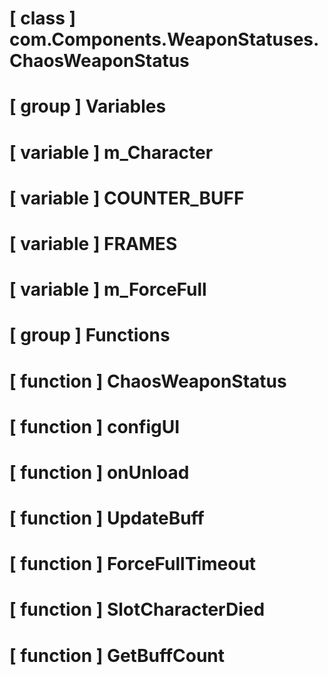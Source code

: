 # [ class ] com.Components.WeaponStatuses.ChaosWeaponStatus

# [ group ] Variables

# [ variable ] m_Character

# [ variable ] COUNTER_BUFF

# [ variable ] FRAMES

# [ variable ] m_ForceFull

# [ group ] Functions

# [ function ] ChaosWeaponStatus

# [ function ] configUI

# [ function ] onUnload

# [ function ] UpdateBuff

# [ function ] ForceFullTimeout

# [ function ] SlotCharacterDied

# [ function ] GetBuffCount

